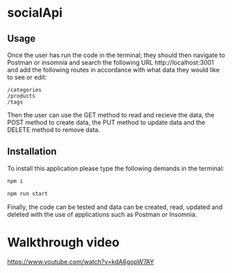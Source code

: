 # socialApi

## Usage
Once the user has run the code in the terminal; they should then navigate to Postman or insomnia and search the following URL http://localhost:3001 and add the following routes in accordance with what data they would like to see or edit:
```
/categories 
/products 
/tags
```
Then the user can use the GET method to read and recieve the data, the POST method to create data, the PUT method to update data and the DELETE method to remove data.

## Installation
To install this application please type the following demands in the terminal:
```md
npm i
```
```md
npm run start
```
Finally, the code can be tested and data can be created, read, updated and deleted with the use of applications such as Postman or Insomnia.

# Walkthrough video
https://www.youtube.com/watch?v=kdA6gopW7AY
